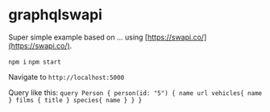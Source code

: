 # graphqlswapi

Super simple example based on ... using [https://swapi.co/](https://swapi.co/).

`npm i`
`npm start`

Navigate to `http://localhost:5000`

Query like this:
`
query Person {
  person(id: "5") {
    name
    url
    vehicles{
      name
    }
    films {
      title
    }
    species{
      name
    }
  }
}
`
